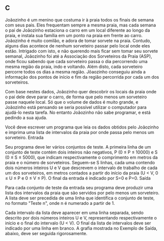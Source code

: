 ## C

Joãozinho é um menino que costuma ir à praia todos os finais de semana com seus pais. Eles frequentam sempre a mesma praia, mas cada semana o pai de Joãozinho estaciona o carro em um local diferente ao longo da praia, e instala sua família em um ponto na praia em frente ao carro. Joãozinho é muito comilão, e adora de tomar sorvete na praia. Contudo, alguns dias acontece de nenhum sorveteiro passar pelo local onde eles estão. Intrigado com isto, e não querendo mais ficar sem tomar seu sorvete semanal, Joãozinho foi até a Associação dos Sorveteiros da Praia (ASP), onde ficou sabendo que cada sorveteiro passa o dia percorrendo uma mesma região da praia, indo e voltando. Além disto, cada sorveteiro percorre todos os dias a mesma região. Jõaozinho conseguiu ainda a informação dos pontos de início e fim da região percorrida por cada um dos sorveteiros.

Com base nestes dados, Joãozinho quer descobrir os locais da praia onde o pai dele deve parar o carro, de forma que pelo menos um sorveteiro passe naquele local. Só que o volume de dados é muito grande, e Joãozinho está pensando se seria possível utilizar o computador para ajudá-lo nesta tarefa. No entanto Joãozinho não sabe programar, e está pedindo a sua ajuda.

Você deve escrever um programa que leia os dados obtidos pelo Joãozinho e imprima uma lista de intervalos da praia por onde passa pelo menos um sorveteiro.
Entrada

Seu programa deve ler vários conjuntos de teste. A primeira linha de um conjunto de teste contém dois inteiros não negativos, P (0 ≤ P ≤ 10000) e S (0 ≤ S ≤ 5000), que indicam respectivamente o comprimento em metros da praia e o número de sorveteiros. Seguem-se S linhas, cada uma contendo dois números inteiros U e V que descrevem o intervalo de trabalho de cada um dos sorveteiros, em metros contados a partir do início da praia (U < V, 0 ≤ U ≤ P e 0 ≤ V ≤ P). O final da entrada é indicado por S=0 e P=0.
Saída

Para cada conjunto de teste da entrada seu programa deve produzir uma lista dos intervalos da praia que são servidos por pelo menos um sorveteiro. A lista deve ser precedida de uma linha que identifica o conjunto de teste, no formato "Teste n", onde n é numerado a partir de 1.

Cada intervalo da lista deve aparecer em uma linha separada, sendo descrito por dois números inteiros U e V, representando respectivamente o início e o final do intervalo (U < V). O final da lista de intervalos deve ser indicado por uma linha em branco. A grafia mostrada no Exemplo de Saída, abaixo, deve ser seguida rigorosamente.
